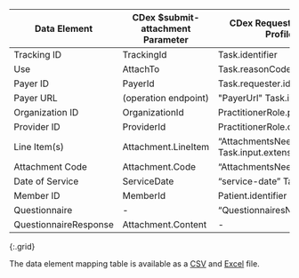 <!-- q-attachments_to_requests.md
  *****************************************************************************************************
  *                                  WARNING: DO NOT EDIT THIS FILE                                   *
  *                                                                                                   *
  * This file is generated by csv_to_markdown_tabler.ipynb. Any edits you make to this file will be   *
  * overwritten                                                                                       *
  * To change the contents of this file, edit input/images/data-element-mapping.csv                     *
  *****************************************************************************************************
  -->

| Data Element | CDex $submit-attachment Parameter | CDex Request Attachment Task Profile Element |
|---|----|-----|
| Tracking ID | TrackingId | Task.identifier |
| Use | AttachTo | Task.reasonCode |
| Payer ID | PayerId | Task.requester.identifier |
| Payer URL | (operation endpoint) | "PayerUrl" Task.input |
| Organization ID | OrganizationId | PractitionerRole.practitioner.identifier |
| Provider ID | ProviderId | PractitionerRole.organization.identifier |
| Line Item(s) | Attachment.LineItem | “AttachmentsNeeded” Task.input.extension |
| Attachment Code | Attachment.Code | “AttachmentsNeeded” Task.input |
| Date of Service | ServiceDate | “service-date” Task.input |
| Member ID | MemberId | Patient.identifier |
| Questionnaire | - | “QuestionnairesNeeded” Task.input |
| QuestionnaireResponse | Attachment.Content | - |
{:.grid}

The data element mapping table is available as a [CSV](data-element-mapping.csv) and [Excel](data-element-mapping.xlsx) file.